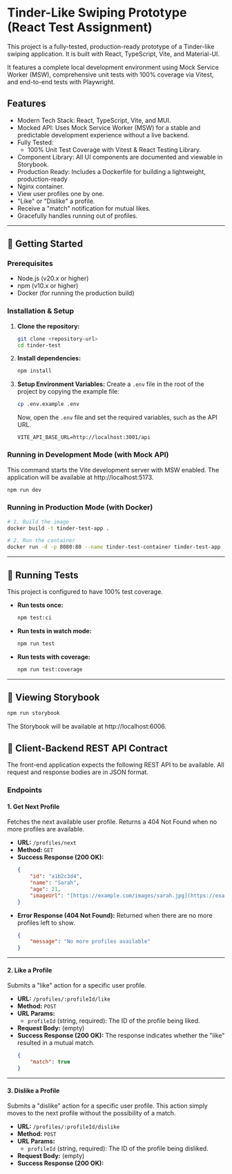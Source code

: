 # Tinder-Like Swiping Prototype (React Test Assignment)

This project is a fully-tested, production-ready prototype of a Tinder-like swiping application. It is built with React, TypeScript, Vite, and Material-UI.

It features a complete local development environment using Mock Service Worker (MSW), comprehensive unit tests with 100% coverage via Vitest, and end-to-end tests with Playwright.

## Features

- Modern Tech Stack: React, TypeScript, Vite, and MUI.
- Mocked API: Uses Mock Service Worker (MSW) for a stable and predictable development experience without a live backend.
- Fully Tested:
    - 100% Unit Test Coverage with Vitest & React Testing Library.
- Component Library: All UI components are documented and viewable in Storybook.
- Production Ready: Includes a Dockerfile for building a lightweight, production-ready
- Nginx container.
- View user profiles one by one.
- "Like" or "Dislike" a profile.
- Receive a "match" notification for mutual likes.
- Gracefully handles running out of profiles.

---

## 🚀 Getting Started

### Prerequisites

- Node.js (v20.x or higher)
- npm (v10.x or higher)
- Docker (for running the production build)

### Installation & Setup

1.  **Clone the repository:**

    ```bash
    git clone <repository-url>
    cd tinder-test
    ```

2.  **Install dependencies:**

    ```bash
    npm install
    ```

3.  **Setup Environment Variables:**
    Create a `.env` file in the root of the project by copying the example file:
    ```bash
    cp .env.example .env
    ```
    Now, open the `.env` file and set the required variables, such as the API URL.
    ```env
    VITE_API_BASE_URL=http://localhost:3001/api
    ```

### Running in Development Mode (with Mock API)

This command starts the Vite development server with MSW enabled. The application will be available at http://localhost:5173.

```bash
npm run dev
```

### Running in Production Mode (with Docker)

```bash
# 1. Build the image
docker build -t tinder-test-app .

# 2. Run the container
docker run -d -p 8080:80 --name tinder-test-container tinder-test-app

```

---

## 🧪 Running Tests

This project is configured to have 100% test coverage.

- **Run tests once:**

    ```bash
    npm test:ci
    ```

- **Run tests in watch mode:**
    ```bash
    npm run test
    ```
- **Run tests with coverage:**
    ```bash
    npm run test:coverage
    ```

---

## 📖 Viewing Storybook

```bash
npm run storybook
```

The Storybook will be available at http://localhost:6006.

## 📝 Client-Backend REST API Contract

The front-end application expects the following REST API to be available. All request and response bodies are in JSON format.

### Endpoints

#### 1. Get Next Profile

Fetches the next available user profile. Returns a 404 Not Found when no more profiles are available.

- **URL:** `/profiles/next`
- **Method:** `GET`
- **Success Response (200 OK):**
    ```json
    {
        "id": "a1b2c3d4",
        "name": "Sarah",
        "age": 21,
        "imageUrl": "[https://example.com/images/sarah.jpg](https://example.com/images/sarah.jpg)"
    }
    ```
- **Error Response (404 Not Found):**
  Returned when there are no more profiles left to show.
    ```json
    {
        "message": "No more profiles available"
    }
    ```

---

#### 2. Like a Profile

Submits a "like" action for a specific user profile.

- **URL:** `/profiles/:profileId/like`
- **Method:** `POST`
- **URL Params:**
    - `profileId` (string, required): The ID of the profile being liked.
- **Request Body:** (empty)
- **Success Response (200 OK):**
  The response indicates whether the "like" resulted in a mutual match.
    ```json
    {
        "match": true
    }
    ```

---

#### 3. Dislike a Profile

Submits a "dislike" action for a specific user profile. This action simply moves to the next profile without the possibility of a match.

- **URL:** `/profiles/:profileId/dislike`
- **Method:** `POST`
- **URL Params:**
    - `profileId` (string, required): The ID of the profile being disliked.
- **Request Body:** (empty)
- **Success Response (200 OK):**

```

```
